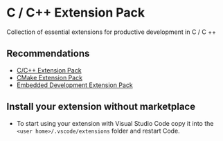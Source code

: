 # C / C++ Extension Pack

Collection of essential extensions for productive development in C / C ++

## Recommendations

- [C/C++ Extension Pack](https://marketplace.visualstudio.com/items?itemName=mischelebuha.c-cpp-extension-pack)
- [CMake Extension Pack](https://marketplace.visualstudio.com/items?itemName=mischelebuha.cmake-extension-pack)
- [Embedded Development Extension Pack](https://marketplace.visualstudio.com/items?itemName=mischelebuha.embedded-development-extension-pack)

## Install your extension without marketplace

- To start using your extension with Visual Studio Code copy it into the `<user home>/.vscode/extensions` folder and restart Code.
